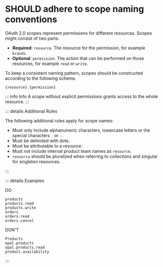 # SHOULD adhere to scope naming conventions

OAuth 2.0 scopes represent permissions for different resources.
Scopes might consist of two parts:

- **Required**: `resource`. The resource for the permission, for example `brands`.
- **Optional**: `permission`. The action that can be performed on those resources, for example `read` or `write`.

To keep a consistent naming pattern, scopes should be constructed according to the following scheme.

```text
{resource}.{permission}
```

::: info Info
A scope without explicit permissions grants access to the whole resource.
:::

::: details Additional Rules

The following additional rules apply for scope names:

- Must only include alphanumeric characters, lowercase letters or the special characters `_` or `-`.
- Must be delimited with dots.
- Must be attributable to a resource. <!-- not automatic -->
- Must not include internal product team names as `resource`. <!-- not automatic -->
- `resource` should be pluralized when referring to collections and singular for singleton resources. <!-- not automatic -->

:::

::: details Examples

DO

```plaintext
products
products.read
products.write
orders
orders.read
orders.cancel
```

DON'T

```text
Products
opal.products
opal.products.read
product.availability
```

:::